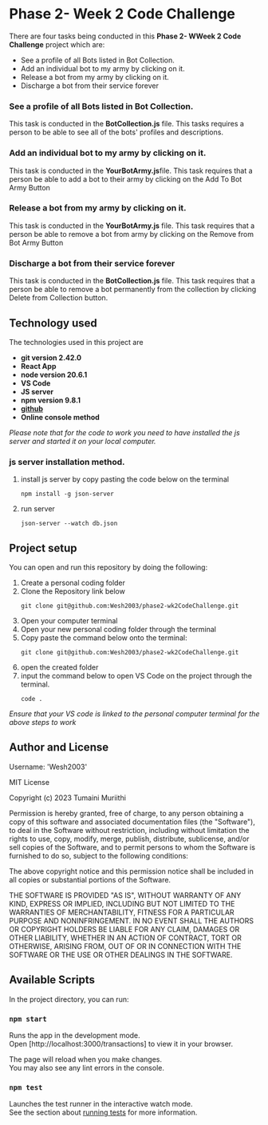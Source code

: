 # Phase 2- Week 2 Code Challenge


<p> 

There are four tasks being conducted in this **Phase 2- WWeek 2 Code Challenge** project which are:


<ul>
    <li> See a profile of all Bots listed in Bot Collection. </li>
    <li>Add an individual bot to my army by clicking on it.</li>
    <li> Release a bot from my army by clicking on it. </li>
    <li> Discharge a bot from their service forever </li>
</ul>

</p>

### See a profile of all Bots listed in Bot Collection.
<p>

This task is conducted in the **BotCollection.js** file. This tasks requires a person to be able to see all of the bots' profiles and descriptions.

</p>

### Add an individual bot to my army by clicking on it.
<p>

This task is conducted in the **YourBotArmy.js**file. This task requires that a person be able to add a bot to their army by clicking on the Add To Bot Army Button

</p>

### Release a bot from my army by clicking on it.
<p>

This task is conducted in the **YourBotArmy.js** file. This task requires that a person be able to remove a bot from army by clicking on the Remove from Bot Army Button

</p>

### Discharge a bot from their service forever
<p>

This task is conducted in the **BotCollection.js** file. This task requires that a person be able to remove a bot permanently from the collection by clicking Delete from Collection button.

</p>

## Technology used 
The technologies used in this project are

<ul>
    <li>
    <strong>git version 2.42.0</strong>
    </li>
    <li>
    <strong>React App</strong>
    </li>
        <li>
    <strong>node version 20.6.1 </strong>
    </li>
    <li>
    <strong>VS Code</strong>
    </li>
    <li>
    <strong>JS server</strong>
    </li>
    <li>
    <strong>npm version 9.8.1</strong>
    </li>
        <li>
    <strong><a href = "https://github.com/">github</a></strong>
    </li>
    <li>
    <strong>Online console method</strong>
    </li>

</ul>

<em> Please note that for the code to work you need to have installed the js server and started it on 
 your local computer.</em>

### js server installation method.
1. install js server by copy pasting the code below on the terminal
    ```{shell}
    npm install -g json-server
    ```
2. run server 
    ```{shell}
    json-server --watch db.json
    ```

## Project setup 
<p>
You can open and run this repository by doing the following: 

1. Create a personal coding folder
2. Clone the Repository link below
    ```{shell}
    git clone git@github.com:Wesh2003/phase2-wk2CodeChallenge.git
    ```
2. Open your computer terminal
3. Open your new personal coding folder through the terminal
4. Copy paste the command below onto the terminal: 
    ```{shell}
    git clone git@github.com:Wesh2003/phase2-wk2CodeChallenge.git
    ```
5. open the created folder
6. input the command below to open VS Code on the project through the terminal.
    ```{shell}
    code .
    ```
<em>Ensure that your VS code is linked to the personal computer terminal for the above steps to work</em>

</p>

## Author and License 
Username: 'Wesh2003'

MIT License

Copyright (c) 2023 Tumaini Muriithi

Permission is hereby granted, free of charge, to any person obtaining a copy
of this software and associated documentation files (the "Software"), to deal
in the Software without restriction, including without limitation the rights
to use, copy, modify, merge, publish, distribute, sublicense, and/or sell
copies of the Software, and to permit persons to whom the Software is
furnished to do so, subject to the following conditions:

The above copyright notice and this permission notice shall be included in all
copies or substantial portions of the Software.

THE SOFTWARE IS PROVIDED "AS IS", WITHOUT WARRANTY OF ANY KIND, EXPRESS OR
IMPLIED, INCLUDING BUT NOT LIMITED TO THE WARRANTIES OF MERCHANTABILITY,
FITNESS FOR A PARTICULAR PURPOSE AND NONINFRINGEMENT. IN NO EVENT SHALL THE
AUTHORS OR COPYRIGHT HOLDERS BE LIABLE FOR ANY CLAIM, DAMAGES OR OTHER
LIABILITY, WHETHER IN AN ACTION OF CONTRACT, TORT OR OTHERWISE, ARISING FROM,
OUT OF OR IN CONNECTION WITH THE SOFTWARE OR THE USE OR OTHER DEALINGS IN THE
SOFTWARE.



## Available Scripts

In the project directory, you can run:

### `npm start`

Runs the app in the development mode.\
Open [http://localhost:3000/transactions] to view it in your browser.

The page will reload when you make changes.\
You may also see any lint errors in the console.

### `npm test`

Launches the test runner in the interactive watch mode.\
See the section about [running tests](https://facebook.github.io/create-react-app/docs/running-tests) for more information.


